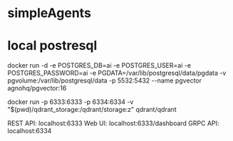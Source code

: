# simpleAgents

# local postresql

docker run -d -e POSTGRES_DB=ai -e POSTGRES_USER=ai -e POSTGRES_PASSWORD=ai -e PGDATA=/var/lib/postgresql/data/pgdata -v pgvolume:/var/lib/postgresql/data -p 5532:5432 --name pgvector agnohq/pgvector:16

docker run -p 6333:6333 -p 6334:6334 -v "$(pwd)/qdrant_storage:/qdrant/storage:z" qdrant/qdrant

REST API: localhost:6333
Web UI: localhost:6333/dashboard
GRPC API: localhost:6334